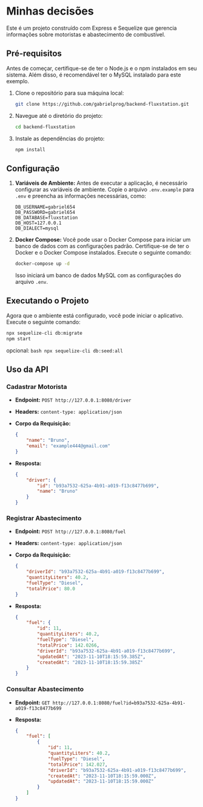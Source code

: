 # Minhas decisões

Este é um projeto construído com Express e Sequelize que gerencia informações sobre motoristas e abastecimento de combustível.

## Pré-requisitos
Antes de começar, certifique-se de ter o Node.js e o npm instalados em seu sistema. Além disso, é recomendável ter o MySQL instalado para este exemplo.

1. Clone o repositório para sua máquina local:

    ```bash
    git clone https://github.com/gabrielprog/backend-fluxstation.git
    ```

2. Navegue até o diretório do projeto:

    ```bash
    cd backend-fluxstation
    ```

3. Instale as dependências do projeto:

    ```bash
    npm install

## Configuração

1. **Variáveis de Ambiente:**
   Antes de executar a aplicação, é necessário configurar as variáveis de ambiente. Copie o arquivo `.env.example` para `.env` e preencha as informações necessárias, como:

    ```env
    DB_USERNAME=gabriel654
    DB_PASSWORD=gabriel654
    DB_DATABASE=fluxstation
    DB_HOST=127.0.0.1
    DB_DIALECT=mysql
    ```

2. **Docker Compose:**
   Você pode usar o Docker Compose para iniciar um banco de dados com as configurações padrão. Certifique-se de ter o Docker e o Docker Compose instalados. Execute o seguinte comando:

    ```bash
    docker-compose up -d
    ```

   Isso iniciará um banco de dados MySQL com as configurações do arquivo `.env`.

## Executando o Projeto

Agora que o ambiente está configurado, você pode iniciar o aplicativo. Execute o seguinte comando:

```bash
npx sequelize-cli db:migrate
npm start
```

opcional: ```bash npx sequelize-cli db:seed:all```

## Uso da API

### Cadastrar Motorista

- **Endpoint:** `POST http://127.0.0.1:8080/driver`
- **Headers:** `content-type: application/json`
- **Corpo da Requisição:**

    ```json
    {
        "name": "Bruno",
        "email": "example444@gmail.com"
    }
    ```

- **Resposta:**

    ```json
    {
        "driver": {
            "id": "b93a7532-625a-4b91-a019-f13c8477b699",
            "name": "Bruno"
        }
    }
    ```

### Registrar Abastecimento

- **Endpoint:** `POST http://127.0.0.1:8080/fuel`
- **Headers:** `content-type: application/json`
- **Corpo da Requisição:**

    ```json
    {
        "driverId": "b93a7532-625a-4b91-a019-f13c8477b699",
        "quantityLiters": 40.2,
        "fuelType": "Diesel",
        "totalPrice": 80.0
    }
    ```

- **Resposta:**

    ```json
    {
        "fuel": {
            "id": 11,
            "quantityLiters": 40.2,
            "fuelType": "Diesel",
            "totalPrice": 142.0266,
            "driverId": "b93a7532-625a-4b91-a019-f13c8477b699",
            "updatedAt": "2023-11-10T18:15:59.385Z",
            "createdAt": "2023-11-10T18:15:59.385Z"
        }
    }
    ```

### Consultar Abastecimento

- **Endpoint:** `GET http://127.0.0.1:8080/fuel?id=b93a7532-625a-4b91-a019-f13c8477b699`
- **Resposta:**

    ```json
    {
        "fuel": [
            {
                "id": 11,
                "quantityLiters": 40.2,
                "fuelType": "Diesel",
                "totalPrice": 142.027,
                "driverId": "b93a7532-625a-4b91-a019-f13c8477b699",
                "createdAt": "2023-11-10T18:15:59.000Z",
                "updatedAt": "2023-11-10T18:15:59.000Z"
            }
        ]
    }
    ```


